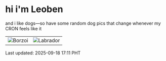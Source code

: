 # hi i'm Leoben

and i like dogs—so have some random dog pics that change whenever my CRON feels like it

|  |  |
|--------|----------|
| ![Borzoi](https://random-dog-vercel.vercel.app/api/random-borzoi?v=1758186712) | ![Labrador](https://random-dog-vercel.vercel.app/api/random-labrador?v=1758186712) |

Last updated: 2025-09-18 17:11 PHT
